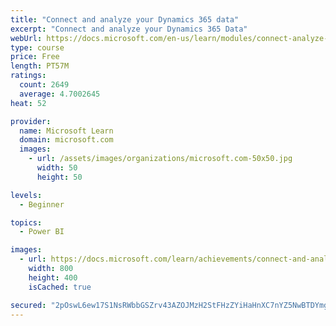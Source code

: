 ```yaml
---
title: "Connect and analyze your Dynamics 365 data​"
excerpt: "Connect and analyze your Dynamics 365 Data​"
webUrl: https://docs.microsoft.com/en-us/learn/modules/connect-analyze-dynamics-365-data/
type: course
price: Free
length: PT57M
ratings:
  count: 2649
  average: 4.7002645
heat: 52

provider:
  name: Microsoft Learn
  domain: microsoft.com
  images:
    - url: /assets/images/organizations/microsoft.com-50x50.jpg
      width: 50
      height: 50

levels:
  - Beginner

topics:
  - Power BI

images:
  - url: https://docs.microsoft.com/learn/achievements/connect-and-analyze-your-microsoft-dynamics-365-data-social.png
    width: 800
    height: 400
    isCached: true

secured: "2pOswL6ew17S1NsRWbbGSZrv43AZOJMzH2StFHzZYiHaHnXC7nYZ5NwBTDYmgAXRd0wlG3RcV9TiH+5GtHZXVaXV7xrjtL4tmXlE2Y/vBI5wEeOltzA8CdeNIfB0+SCqszoLPVb8QIEVsmnwRwtQ8R0vve77OYNroqxslZNEeE48So2hcdRT+/Hz5TSiCM8BWf3wb6fkwpY/3RkM5NHOTmQm3fZXN1u25TabbqWuWSfxSUsq8Po4lkU+DMvie4+YLaip4/5ZTT7hJgY5/T73TSPK36QSZfrHfBWnIGz0Kqd7pSmrDymmEhJoCGjQ0Pge0hqlwUgqkyXteBTQtXBlgc2ei+Etdptb2HgXTE9pvihvXLQnGjRGXePbW2WRS0tZq495SR/jbuKi72TeFpcicL21As9v0GHdhh3Pi4ylF3E=;M7ZaJD3hCwEnMo6aGI+umA=="
---
```


